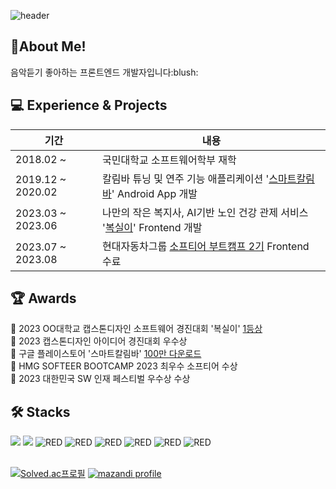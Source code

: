 ![header](https://capsule-render.vercel.app/api?type=Waving&fontColor=00b894&color=81ecec&text=Welcome&animation=fadeIn&height=150&fontSize=60&desc=I'm%20JunYoung%20&descAlignY=75&descAlign=60)
<br/>
<h2> 🌱About Me!  </h2>
음악듣기 좋아하는 프론트엔드 개발자입니다:blush:
 
 </br>
<h2> 💻 Experience & Projects </h2>

| 기간 | 내용 |
| --- | --- |
| 2018.02 ~ | 국민대학교 소프트웨어학부 재학 |
| 2019.12 ~ 2020.02 | 칼림바 튜닝 및 연주 기능 애플리케이션 '<a href="https://github.com/jjun990908/Tuner">스마트칼림바</a>' Android App 개발 |
| 2023.03 ~ 2023.06 | 나만의 작은 복지사, AI기반 노인 건강 관제 서비스 '<a href="https://github.com/jjun990908/capstone-2023-11">복실이</a>' Frontend 개발| |
| 2023.07 ~ 2023.08 | 현대자동차그룹 <a href="https://github.com/softeerbootcamp-2nd">소프티어 부트캠프 2기</a> Frontend 수료|

<h2> 🏆 Awards </h2>
🥇 2023 OO대학교 캡스톤디자인 소프트웨어 경진대회 '복실이' <a href="https://final.capstone.cs.kookmin.ac.kr/">1등상</a> </br>
🥇 2023 캡스톤디자인 아이디어 경진대회 우수상 </br>
🥇 구글 플레이스토어 '스마트칼림바' <a href="https://play.google.com/store/apps/details?id=com.cookandroid.tuner&hl=ko-KR">100만 다운로드</a></br> 
🥇 HMG SOFTEER BOOTCAMP 2023 최우수 소프티어 수상</br> 
🥇 2023 대한민국 SW 인재 페스티벌 우수상 수상
<h2> 🛠️ Stacks </h2>
<div>
  <img src ="https://img.shields.io/badge/REACT-61DAFB.svg?&style=for-the-badge&logo=React&logoColor=white"/>
  <img src ="https://img.shields.io/badge/TYPESCRIPT-3178C6.svg?&style=for-the-badge&logo=TypeScript&logoColor=white"/>
  <img alt="RED" src ="https://img.shields.io/badge/JAVASCRIPT-F7DF1E.svg?&style=for-the-badge&logo=JavaScript&logoColor=white"/>
  <img alt="RED" src ="https://img.shields.io/badge/HTML5-E34F26.svg?&style=for-the-badge&logo=CSS3&logoColor=white"/>
  <img alt="RED" src ="https://img.shields.io/badge/CSS3-1572B6.svg?&style=for-the-badge&logo=HTML5&logoColor=white"/>
  <img alt="RED" src ="https://img.shields.io/badge/REACT NATIVE-3655FF.svg?&style=for-the-badge&logo=React&logoColor=white"/>
  <img alt="RED" src ="https://img.shields.io/badge/Python-blue.svg?&style=for-the-badge&logo=Python&logoColor=white"/>
  <img alt="RED" src ="https://img.shields.io/badge/JAVA-004027.svg?&style=for-the-badge&logo=Jameson&logoColor=white"/>
</div>
</br>

[![Solved.ac프로필](http://mazassumnida.wtf/api/v2/generate_badge?boj=jjun990908)](https://solved.ac/jjun990908) [![mazandi profile](http://mazandi.herokuapp.com/api?handle=jjun990908)](https://solved.ac/jjun990908)

<!--
[![Hits](https://hits.seeyoufarm.com/api/count/incr/badge.svg?url=https%3A%2F%2Fgithub.com%2Fjjun990908&count_bg=%2379C83D&title_bg=%23555555&icon=angellist.svg&icon_color=%23E7E7E7&title=hits&edge_flat=false)](https://hits.seeyoufarm.com)
<br/></br> </br> 
<!--
[![jjun990908's GitHub stats](https://github-readme-stats.vercel.app/api?username=jjun990908)]()

<!--
[![Top Langs](https://github-readme-stats.vercel.app/api/top-langs/?username=jjun990908&layout=compact)](https://github.com/jjun990908/github-readme-stats)

<!--
**jjun990908/jjun990908** is a ✨ _special_ ✨ repository because its `README.md` (this file) appears on your GitHub profile.

Here are some ideas to get you started:

- 🔭 I’m currently working on ...
- 🌱 I’m currently learning ...
- 👯 I’m looking to collaborate on ...
- 🤔 I’m looking for help with ...
- 💬 Ask me about ...
- 📫 How to reach me: ...
- 😄 Pronouns: ...
- ⚡ Fun fact: ...
-->
